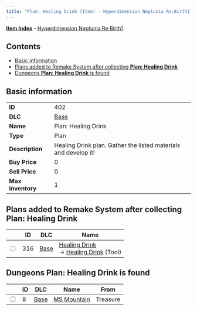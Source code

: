 ```yaml
---
title: "Plan: Healing Drink (Item) - Hyperdimension Neptunia Re;Birth1"
---
```


[**Item Index**](/neptunia/rb1/item/index.html) - [Hyperdimension Neptunia Re;Birth1](/neptunia/rb1)

## Contents

- [Basic information](#basic-information)
- [Plans added to Remake System after collecting **Plan: Healing Drink**](#plans-added-to-remake-system-after-collecting-plan-healing-drink)
- [Dungeons **Plan: Healing Drink** is found](#dungeons-plan-healing-drink-is-found)

## Basic information

|   |   |
| -- | -- |
| **ID** | 402 |
| **DLC** | [Base](/neptunia/rb1/dlc/1-base.html) |
| **Name** | Plan: Healing Drink |
| **Type** | Plan |
| **Description** | Healing Drink plan. Gather the listed materials and develop it! |
| **Buy Price** | 0 |
| **Sell Price** | 0 |
| **Max inventory** | 1 |

## Plans added to Remake System after collecting **Plan: Healing Drink**

|    | ID | DLC | Name |
| -- | -- | --- | ---- |
| <input type="checkbox" id="rb1-remake-1-316" class="trackbox" /> | 316 | [Base](/neptunia/rb1/dlc/1-base.html) | [Healing Drink](/neptunia/rb1/remake/1-316-healing-drink.html)<br />→ [Healing Drink](/neptunia/rb1/item/1-3-healing-drink.html) (Tool) |

## Dungeons **Plan: Healing Drink** is found

|    | ID | DLC | Name | From |
| -- | -- | --- | ---- | ---- |
| <input type="checkbox" id="rb1-dungeon-1-8" class="trackbox" /> | 8 | [Base](/neptunia/rb1/dlc/1-base.html) | [MS Mountain](/neptunia/rb1/dungeon/1-8-ms-mountain.html) | Treasure |